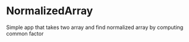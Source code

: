 # NormalizedArray
Simple app that takes two array and find normalized array by computing common factor 
